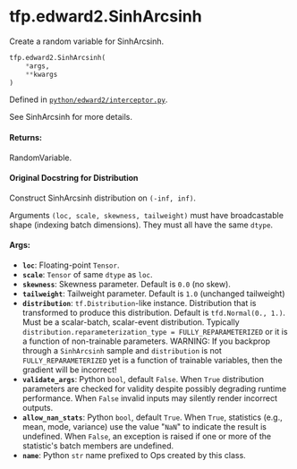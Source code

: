 <div itemscope itemtype="http://developers.google.com/ReferenceObject">
<meta itemprop="name" content="tfp.edward2.SinhArcsinh" />
<meta itemprop="path" content="Stable" />
</div>

# tfp.edward2.SinhArcsinh

Create a random variable for SinhArcsinh.

``` python
tfp.edward2.SinhArcsinh(
    *args,
    **kwargs
)
```



Defined in [`python/edward2/interceptor.py`](https://github.com/tensorflow/probability/tree/master/tensorflow_probability/python/edward2/interceptor.py).

<!-- Placeholder for "Used in" -->

See SinhArcsinh for more details.

#### Returns:

  RandomVariable.

#### Original Docstring for Distribution

Construct SinhArcsinh distribution on `(-inf, inf)`.

Arguments `(loc, scale, skewness, tailweight)` must have broadcastable shape
(indexing batch dimensions).  They must all have the same `dtype`.


#### Args:

* <b>`loc`</b>: Floating-point `Tensor`.
* <b>`scale`</b>:  `Tensor` of same `dtype` as `loc`.
* <b>`skewness`</b>:  Skewness parameter.  Default is `0.0` (no skew).
* <b>`tailweight`</b>:  Tailweight parameter. Default is `1.0` (unchanged tailweight)
* <b>`distribution`</b>: `tf.Distribution`-like instance. Distribution that is
  transformed to produce this distribution.
  Default is `tfd.Normal(0., 1.)`.
  Must be a scalar-batch, scalar-event distribution.  Typically
  `distribution.reparameterization_type = FULLY_REPARAMETERIZED` or it is
  a function of non-trainable parameters. WARNING: If you backprop through
  a `SinhArcsinh` sample and `distribution` is not
  `FULLY_REPARAMETERIZED` yet is a function of trainable variables, then
  the gradient will be incorrect!
* <b>`validate_args`</b>: Python `bool`, default `False`. When `True` distribution
  parameters are checked for validity despite possibly degrading runtime
  performance. When `False` invalid inputs may silently render incorrect
  outputs.
* <b>`allow_nan_stats`</b>: Python `bool`, default `True`. When `True`,
  statistics (e.g., mean, mode, variance) use the value "`NaN`" to
  indicate the result is undefined. When `False`, an exception is raised
  if one or more of the statistic's batch members are undefined.
* <b>`name`</b>: Python `str` name prefixed to Ops created by this class.